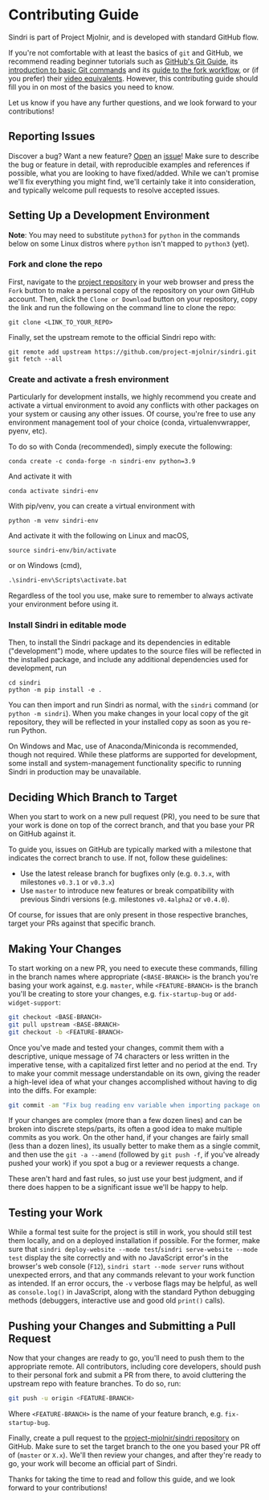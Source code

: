 # Contributing Guide

Sindri is part of Project Mjolnir, and is developed with standard GitHub flow.

If you're not comfortable with at least the basics of ``git`` and GitHub, we recommend reading beginner tutorials such as [GitHub's Git Guide](https://github.com/git-guides/), its [introduction to basic Git commands](https://guides.github.com/introduction/git-handbook/#basic-git) and its [guide to the fork workflow](https://guides.github.com/activities/forking/), or (if you prefer) their [video equivalents](https://www.youtube.com/githubguides).
However, this contributing guide should fill you in on most of the basics you need to know.

Let us know if you have any further questions, and we look forward to your contributions!


## Reporting Issues

Discover a bug?
Want a new feature?
[Open](https://github.com/project-mjolnir/sindri/issues/new/choose) an [issue](https://github.com/project-mjolnir/sindri/issues)!
Make sure to describe the bug or feature in detail, with reproducible examples and references if possible, what you are looking to have fixed/added.
While we can't promise we'll fix everything you might find, we'll certainly take it into consideration, and typically welcome pull requests to resolve accepted issues.



## Setting Up a Development Environment

**Note**: You may need to substitute ``python3`` for ``python`` in the commands below on some Linux distros where ``python`` isn't mapped to ``python3`` (yet).


### Fork and clone the repo

First, navigate to the [project repository](https://github.com/project-mjolnir/sindri) in your web browser and press the ``Fork`` button to make a personal copy of the repository on your own GitHub account.
Then, click the ``Clone or Download`` button on your repository, copy the link and run the following on the command line to clone the repo:

```shell
git clone <LINK_TO_YOUR_REPO>
```

Finally, set the upstream remote to the official Sindri repo with:

```shell
git remote add upstream https://github.com/project-mjolnir/sindri.git
git fetch --all
```


### Create and activate a fresh environment

Particularly for development installs, we highly recommend you create and activate a virtual environment to avoid any conflicts with other packages on your system or causing any other issues.
Of course, you're free to use any environment management tool of your choice (conda, virtualenvwrapper, pyenv, etc).

To do so with Conda (recommended), simply execute the following:

```shell
conda create -c conda-forge -n sindri-env python=3.9
```

And activate it with

```shell
conda activate sindri-env
```

With pip/venv, you can create a virtual environment with

```shell
python -m venv sindri-env
```

And activate it with the following on Linux and macOS,

```shell
source sindri-env/bin/activate
```

or on Windows (cmd),

```cmd
.\sindri-env\Scripts\activate.bat
```

Regardless of the tool you use, make sure to remember to always activate your environment before using it.


### Install Sindri in editable mode

Then, to install the Sindri package and its dependencies in editable ("development") mode, where updates to the source files will be reflected in the installed package, and include any additional dependencies used for development, run

```shell
cd sindri
python -m pip install -e .
```

You can then import and run Sindri as normal, with the ``sindri`` command (or ``python -m sindri``).
When you make changes in your local copy of the git repository, they will be reflected in your installed copy as soon as you re-run Python.

On Windows and Mac, use of Anaconda/Miniconda is recommended, though not required.
While these platforms are supported for development, some install and system-management functionality specific to running Sindri in production may be unavailable.



## Deciding Which Branch to Target

When you start to work on a new pull request (PR), you need to be sure that your work is done on top of the correct branch, and that you base your PR on GitHub against it.

To guide you, issues on GitHub are typically marked with a milestone that indicates the correct branch to use.
If not, follow these guidelines:

* Use the latest release branch for bugfixes only (e.g. ``0.3.x``, with milestones ``v0.3.1`` or ``v0.3.x``)
* Use ``master`` to introduce new features or break compatibility with previous Sindri versions (e.g. milestones ``v0.4alpha2`` or ``v0.4.0``).

Of course, for issues that are only present in those respective branches, target your PRs against that specific branch.



## Making Your Changes

To start working on a new PR, you need to execute these commands, filling in the branch names where appropriate (``<BASE-BRANCH>`` is the branch you're basing your work against, e.g. ``master``, while ``<FEATURE-BRANCH>`` is the branch you'll be creating to store your changes, e.g. ``fix-startup-bug`` or ``add-widget-support``:

```bash
git checkout <BASE-BRANCH>
git pull upstream <BASE-BRANCH>
git checkout -b <FEATURE-BRANCH>
```

Once you've made and tested your changes, commit them with a descriptive, unique message of 74 characters or less written in the imperative tense, with a capitalized first letter and no period at the end.
Try to make your commit message understandable on its own, giving the reader a high-level idea of what your changes accomplished without having to dig into the diffs.
For example:

```bash
git commit -am "Fix bug reading env variable when importing package on Windows"
```

If your changes are complex (more than a few dozen lines) and can be broken into discrete steps/parts, its often a good idea to make multiple commits as you work.
On the other hand, if your changes are fairly small (less than a dozen lines), its usually better to make them as a single commit, and then use the ``git -a --amend`` (followed by ``git push -f``, if you've already pushed your work) if you spot a bug or a reviewer requests a change.

These aren't hard and fast rules, so just use your best judgment, and if there does happen to be a significant issue we'll be happy to help.


## Testing your Work

While a formal test suite for the project is still in work, you should still test them locally, and on a deployed installation if possible.
For the former, make sure that ``sindri deploy-website --mode test``/``sindri serve-website --mode test`` display the site correctly and with no JavaScript error's in the browser's web console (``F12``), ``sindri start --mode server`` runs without unexpected errors, and that any commands relevant to your work function as intended.
If an error occurs, the ``-v`` verbose flags may be helpful, as well as ``console.log()`` in JavaScript, along with the standard Python debugging methods (debuggers, interactive use and good old ``print()`` calls).



## Pushing your Changes and Submitting a Pull Request

Now that your changes are ready to go, you'll need to push them to the appropriate remote.
All contributors, including core developers, should push to their personal fork and submit a PR from there, to avoid cluttering the upstream repo with feature branches.
To do so, run:

```bash
git push -u origin <FEATURE-BRANCH>
```

Where ``<FEATURE-BRANCH>`` is the name of your feature branch, e.g. ``fix-startup-bug``.

Finally, create a pull request to the [project-mjolnir/sindri repository](https://github.com/project-mjolnir/sindri/) on GitHub.
Make sure to set the target branch to the one you based your PR off of (``master`` or ``X.x``).
We'll then review your changes, and after they're ready to go, your work will become an official part of Sindri.

Thanks for taking the time to read and follow this guide, and we look forward to your contributions!
